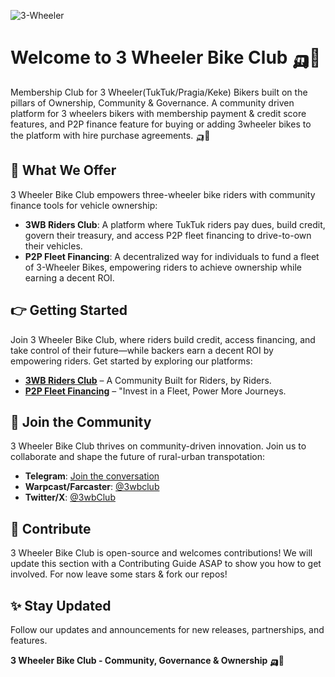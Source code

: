 ![3-Wheeler](https://i.ibb.co/1R7dngG/3-Wheeler-Logo-Horizontal-4x.png)
# Welcome to 3 Wheeler Bike Club 🛺💨
Membership Club for 3 Wheeler(TukTuk/Pragia/Keke) Bikers built on the pillars of Ownership, Community & Governance. A community driven platform for 3 wheelers bikers with membership payment & credit score features, and P2P finance feature for buying or adding 3wheeler bikes to the platform with hire purchase agreements. 🛺💨

## 🏦 What We Offer
3 Wheeler Bike Club empowers three-wheeler bike riders with community finance tools for vehicle ownership: 
- **3WB Riders Club**: A platform where TukTuk riders pay dues, build credit, govern their treasury, and access P2P fleet financing to drive-to-own their vehicles. 
- **P2P Fleet Financing**: A decentralized way for individuals to fund a fleet of 3-Wheeler Bikes, empowering riders to achieve ownership while earning a decent ROI.

## 👉 Getting Started
Join 3 Wheeler Bike Club, where riders build credit, access financing, and take control of their future—while backers earn a decent ROI by empowering riders. Get started by exploring our platforms:
- **[3WB Riders Club](https://member.3wb.club)** – A Community Built for Riders, by Riders. 
- **[P2P Fleet Financing](https://finance.3wb.club)** – "Invest in a Fleet, Power More Journeys. 

## 💬 Join the Community
3 Wheeler Bike Club thrives on community-driven innovation. Join us to collaborate and shape the future of rural-urban transpotation:
- **Telegram**: [Join the conversation](https://t.me/threeWB)
- **Warpcast/Farcaster**: [@3wbclub](https://warpcast.com/3wbclub)
- **Twitter/X**: [@3wbClub](https://x.com/3wbClub)

## 🎨 Contribute
3 Wheeler Bike Club is open-source and welcomes contributions! We will update this section with a Contributing Guide ASAP to show you how to get involved. For now leave some stars & fork our repos!

## ✨ Stay Updated
Follow our updates and announcements for new releases, partnerships, and features.

**3 Wheeler Bike Club - Community, Governance & Ownership 🛺💨**
